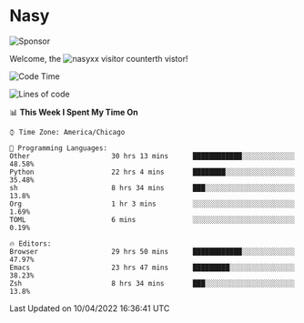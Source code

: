# Nasy

<!--
<p align="center">
<img height="200" src="https://github-readme-stats.vercel.app/api?username=nasyxx&count_private=true&show_icons=true&theme=dracula&include_all_commits=true"/>
<img height="200" src="https://github-readme-stats.vercel.app/api/top-langs/?username=nasyxx&theme=dracula&hide=html,jupyter+notebook&count_private=true&show_icons=true"/>
</p>

  
----------------
-->

![Sponsor](https://img.shields.io/static/v1.svg?label=Sponsor&message=%E2%9D%A4&logo=GitHub&style=flat&color=pink)
 
Welcome, the ![nasyxx visitor counter](https://count.getloli.com/get/@nasyxx?theme=rule34)th vistor!
 
<!--START_SECTION:waka-->
![Code Time](http://img.shields.io/badge/Code%20Time-2%2C202%20hrs%2052%20mins-blue)

![Lines of code](https://img.shields.io/badge/From%20Hello%20World%20I%27ve%20Written-5%20Million%20lines%20of%20code-blue)

📊 **This Week I Spent My Time On** 

```text
⌚︎ Time Zone: America/Chicago

💬 Programming Languages: 
Other                    30 hrs 13 mins      ████████████░░░░░░░░░░░░░   48.58% 
Python                   22 hrs 4 mins       ████████░░░░░░░░░░░░░░░░░   35.48% 
sh                       8 hrs 34 mins       ███░░░░░░░░░░░░░░░░░░░░░░   13.8% 
Org                      1 hr 3 mins         ░░░░░░░░░░░░░░░░░░░░░░░░░   1.69% 
TOML                     6 mins              ░░░░░░░░░░░░░░░░░░░░░░░░░   0.19%

🔥 Editors: 
Browser                  29 hrs 50 mins      ████████████░░░░░░░░░░░░░   47.97% 
Emacs                    23 hrs 47 mins      █████████░░░░░░░░░░░░░░░░   38.23% 
Zsh                      8 hrs 34 mins       ███░░░░░░░░░░░░░░░░░░░░░░   13.8%

```


 Last Updated on 10/04/2022 16:36:41 UTC
<!--END_SECTION:waka-->

<!-- ![visitors](https://visitor-badge.laobi.icu/badge?page_id=nasyxx.nasyxx) -->
